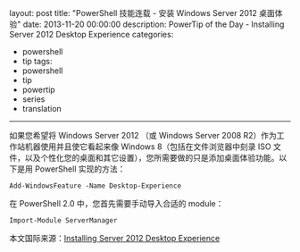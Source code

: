 ﻿layout: post
title: "PowerShell 技能连载 - 安装 Windows Server 2012 桌面体验"
date: 2013-11-20 00:00:00
description: PowerTip of the Day - Installing Server 2012 Desktop Experience
categories:
- powershell
- tip
tags:
- powershell
- tip
- powertip
- series
- translation
---
如果您希望将 Windows Server 2012 （或 Windows Server 2008 R2）作为工作站机器使用并且使它看起来像 Windows 8（包括在文件浏览器中刻录 ISO 文件，以及个性化您的桌面和其它设置），您所需要做的只是添加桌面体验功能。以下是用 PowerShell 实现的方法：

	Add-WindowsFeature -Name Desktop-Experience

在 PowerShell 2.0 中，您首先需要手动导入合适的 module：

	Import-Module ServerManager

<!--more-->
本文国际来源：[Installing Server 2012 Desktop Experience](http://community.idera.com/powershell/powertips/b/tips/posts/installing-server-2012-desktop-experience)
